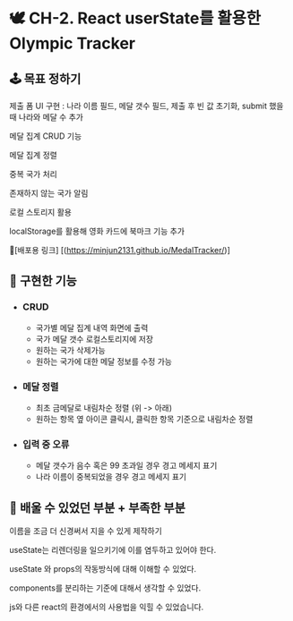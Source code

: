 <h1>🕊 CH-2. React userState를 활용한 Olympic Tracker</h1>

<h2>🕹 목표 정하기</h2>

제출 폼 UI 구현 : 나라 이름 필드, 메달 갯수 필드, 제출 후 빈 값 초기화, submit 했을 때 나라와 메달 수 추가

메달 집계 CRUD 기능

메달 집계 정렬

중복 국가 처리

존재하지 않는 국가 알림

로컬 스토리지 활용

localStorage를 활용해 영화 카드에 북마크 기능 추가

🔭[배포용 링크] [(https://minjun2131.github.io/MedalTracker/)]

<h2>🎰 구현한 기능</h2>

* <h3>CRUD</h3>

  * 국가별 메달 집계 내역 화면에 출력
  * 국가 메달 갯수 로컬스토리지에 저장
  * 원하는 국가 삭제가능
  * 원하는 국가에 대한 메달 정보를 수정 가능

* <h3>메달 정렬</h3>

  * 최초 금메달로 내림차순 정렬 (위 -> 아래)
  * 원하는 항목 옆 아이콘 클릭시, 클릭한 항목 기준으로 내림차순 정렬

* <h3>입력 중 오류</h3>

  * 메달 갯수가 음수 혹은 99 초과일 경우 경고 메세지 표기
  * 나라 이름이 중복되었을 경우 경고 메세지 표기

<h2>🎁 배울 수 있었던 부분 + 부족한 부분</h2>

이름을 조금 더 신경써서 지을 수 있게 제작하기

useState는 리렌더링을 일으키기에 이를 염두하고 있어야 한다.

useState 와 props의 작동방식에 대해 이해할 수 있었다.

components를 분리하는 기준에 대해서 생각할 수 있었다.

js와 다른 react의 환경에서의 사용법을 익힐 수 있었습니다.
